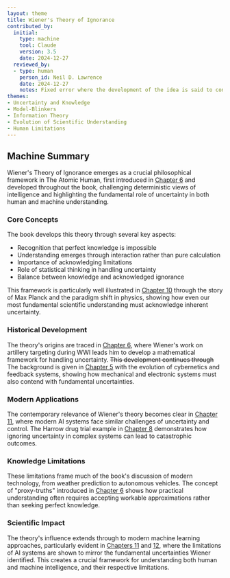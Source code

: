```yaml
---
layout: theme
title: Wiener's Theory of Ignorance
contributed_by:
  initial:
    type: machine
    tool: Claude
    version: 3.5
    date: 2024-12-27
  reviewed_by:
  - type: human
    person_id: Neil D. Lawrence
    date: 2024-12-27
    notes: Fixed error where the development of the idea is said to continue in Ch 5 after starting in Ch 6.
themes:
- Uncertainty and Knowledge
- Model-Blinkers
- Information Theory
- Evolution of Scientific Understanding
- Human Limitations
---
```


<div class="machine-commentary" markdown=1>

## Machine Summary

Wiener's Theory of Ignorance emerges as a crucial philosophical framework in The Atomic Human, first introduced in [Chapter 6](/chapters/06-gremlin-of-uncertainty) and developed throughout the book, challenging deterministic views of intelligence and highlighting the fundamental role of uncertainty in both human and machine understanding.

### Core Concepts

The book develops this theory through several key aspects:
- Recognition that perfect knowledge is impossible
- Understanding emerges through interaction rather than pure calculation
- Importance of acknowledging limitations
- Role of statistical thinking in handling uncertainty
- Balance between knowledge and acknowledged ignorance

This framework is particularly well illustrated in [Chapter 10](/chapters/10-gaslighting) through the story of Max Planck and the paradigm shift in physics, showing how even our most fundamental scientific understanding must acknowledge inherent uncertainty.

### Historical Development

The theory's origins are traced in [Chapter 6](/chapters/06-gremlin-of-uncertainty), where Wiener's work on artillery targeting during WWI leads him to develop a mathematical framework for handling uncertainty. ~~This development continues through~~ The background is given in [Chapter 5](/chapters/05-enlightenment) with the evolution of cybernetics and feedback systems, showing how mechanical and electronic systems must also contend with fundamental uncertainties.

### Modern Applications

The contemporary relevance of Wiener's theory becomes clear in [Chapter 11](/chapters/11-human-analogue-machines), where modern AI systems face similar challenges of uncertainty and control. The Harrow drug trial example in [Chapter 8](/chapters/08-system-zero) demonstrates how ignoring uncertainty in complex systems can lead to catastrophic outcomes.

### Knowledge Limitations

These limitations frame much of the book's discussion of modern technology, from weather prediction to autonomous vehicles. The concept of "proxy-truths" introduced in [Chapter 6](/chapters/06-gremlin-of-uncertainty) shows how practical understanding often requires accepting workable approximations rather than seeking perfect knowledge.

### Scientific Impact

The theory's influence extends through to modern machine learning approaches, particularly evident in [Chapters 11](/chapters/11-human-analogue-machines) and [12](/chapters/12-trust), where the limitations of AI systems are shown to mirror the fundamental uncertainties Wiener identified. This creates a crucial framework for understanding both human and machine intelligence, and their respective limitations.

</div>
